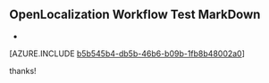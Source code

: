 ## OpenLocalization Workflow Test MarkDown
* 

[AZURE.INCLUDE [b5b545b4-db5b-46b6-b09b-1fb8b48002a0](calleeMd1.md)]

 
thanks!